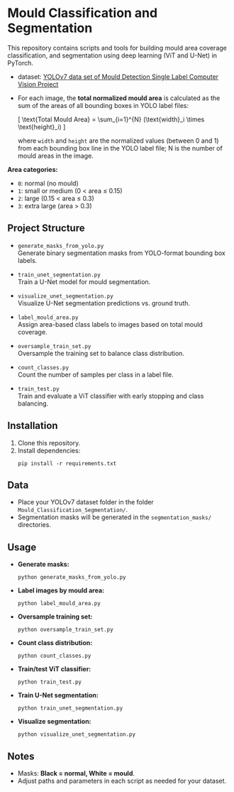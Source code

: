 # Mould Classification and Segmentation

This repository contains scripts and tools for building mould area coverage classification, and segmentation using deep learning (ViT and U-Net) in PyTorch.
- dataset: [YOLOv7 data set of Mould Detection Single Label Computer Vision Project](https://universe.roboflow.com/research-placement/mould-detection-single-label)
- For each image, the **total normalized mould area** is calculated as the sum of the areas of all bounding boxes in YOLO label files:

  \[
  \text{Total Mould Area} = \sum_{i=1}^{N} (\text{width}_i \times \text{height}_i)
  \]
  
  where `width` and `height` are the normalized values (between 0 and 1) from each bounding box line in the YOLO label file; N is the number of mould areas in the image.

**Area categories:**
- `0`: normal (no mould)
- `1`: small or medium (0 < area ≤ 0.15)
- `2`: large (0.15 < area ≤ 0.3)
- `3`: extra large (area > 0.3)  
      
## Project Structure

- `generate_masks_from_yolo.py`  
  Generate binary segmentation masks from YOLO-format bounding box labels.

- `train_unet_segmentation.py`  
  Train a U-Net model for mould segmentation.

- `visualize_unet_segmentation.py`  
  Visualize U-Net segmentation predictions vs. ground truth.

- `label_mould_area.py`  
  Assign area-based class labels to images based on total mould coverage.

- `oversample_train_set.py`  
  Oversample the training set to balance class distribution.

- `count_classes.py`  
  Count the number of samples per class in a label file.

- `train_test.py`  
  Train and evaluate a ViT classifier with early stopping and class balancing.

## Installation

1. Clone this repository.
2. Install dependencies:
    ```
    pip install -r requirements.txt
    ```

## Data

- Place your YOLOv7 dataset folder in the folder `Mould_Classification_Segmentation/`.
- Segmentation masks will be generated in the `segmentation_masks/` directories.

## Usage

- **Generate masks:**  
  ```
  python generate_masks_from_yolo.py
  ```

- **Label images by mould area:**  
  ```
  python label_mould_area.py
  ```

- **Oversample training set:**  
  ```
  python oversample_train_set.py
  ```

- **Count class distribution:**  
  ```
  python count_classes.py
  ```

- **Train/test ViT classifier:**  
  ```
  python train_test.py
  ```
  
- **Train U-Net segmentation:**  
  ```
  python train_unet_segmentation.py
  ```

- **Visualize segmentation:**  
  ```
  python visualize_unet_segmentation.py
  ```

## Notes

- Masks: **Black = normal, White = mould**.
- Adjust paths and parameters in each script as needed for your dataset.
